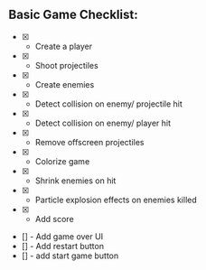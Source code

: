 ## Basic Game Checklist:

- [x] - Create a player
- [x] - Shoot projectiles
- [x] - Create enemies
- [x] - Detect collision on enemy/ projectile hit
- [x] - Detect collision on enemy/ player hit
- [x] - Remove offscreen projectiles
- [x] - Colorize game
- [x] - Shrink enemies on hit
- [x] - Particle explosion effects on enemies killed
- [x] - Add score
- [] - Add game over UI
- [] - Add restart button
- [] - add start game button
